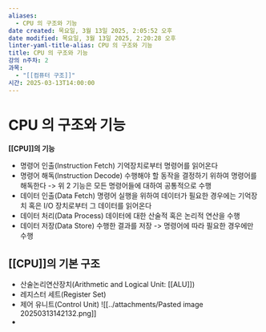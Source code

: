 ```yaml
---
aliases:
  - CPU 의 구조와 기능
date created: 목요일, 3월 13일 2025, 2:05:52 오후
date modified: 목요일, 3월 13일 2025, 2:20:28 오후
linter-yaml-title-alias: CPU 의 구조와 기능
title: CPU 의 구조와 기능
강의 n주차: 2
과목:
  - "[[컴퓨터 구조]]"
시간: 2025-03-13T14:00:00
---
```


# CPU 의 구조와 기능
**[[CPU]]의 기능**
- 명령어 인출(Instruction Fetch)
  기억장치로부터 명령어를 읽어온다
- 명령어 해독(Instruction Decode)
  수행해야 할 동작을 결정하기 위하여 명령어를 해독한다
-> 위 2 기능은 모든 명령어들에 대하여 공통적으로 수행
- 데이터 인출(Data Fetch)
  명령어 실행을 위하여 데이터가 필요한 경우에는 기억장치 혹은 I/O 장치로부터 그 데이터를 읽어온다
- 데이터 처리(Data Process)
  데이터에 대한 산술적 혹은 논리적 연산을 수행
- 데이터 저장(Data Store)
  수행한 결과를 저장 
-> 명령어에 따라 필요한 경우에만 수행

## [[CPU]]의 기본 구조 
- 산술논리연산장치(Arithmetic and Logical Unit: [[ALU]])
- 레지스터 세트(Register Set)
- 제어 유니트(Control Unit)
![[../attachments/Pasted image 20250313142132.png]]
- 